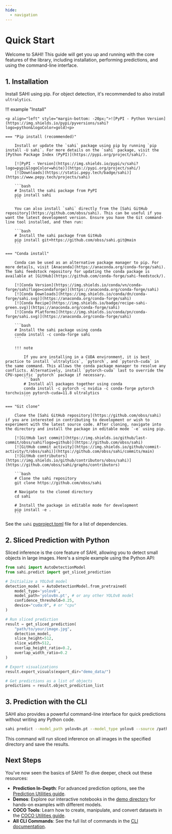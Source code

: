 ```yaml
---
hide:
  - navigation
---
```


# Quick Start

Welcome to SAHI! This guide will get you up and running with the core features of the library, including installation, performing predictions, and using the command-line interface.

## 1. Installation

Install SAHI using pip. For object detection, it's recommended to also install `ultralytics`.

!!! example "Install"

    <p align="left" style="margin-bottom: -20px;">![PyPI - Python Version](https://img.shields.io/pypi/pyversions/sahi?logo=python&logoColor=gold)<p>

    === "Pip install (recommended)"

        Install or update the `sahi` package using pip by running `pip install -U sahi`. For more details on the `sahi` package, visit the [Python Package Index (PyPI)](https://pypi.org/project/sahi/).

        [![PyPI - Version](https://img.shields.io/pypi/v/sahi?logo=pypi&logoColor=white)](https://pypi.org/project/sahi/)
        [![Downloads](https://static.pepy.tech/badge/sahi)](https://www.pepy.tech/projects/sahi)

        ```bash
        # Install the sahi package from PyPI
        pip install sahi
        ```

        You can also install `sahi` directly from the [Sahi GitHub repository](https://github.com/obss/sahi). This can be useful if you want the latest development version. Ensure you have the Git command-line tool installed, and then run:

        ```bash
        # Install the sahi package from GitHub
        pip install git+https://github.com/obss/sahi.git@main
        ```

    === "Conda install"

        Conda can be used as an alternative package manager to pip. For more details, visit [Anaconda](https://anaconda.org/conda-forge/sahi). The Sahi feedstock repository for updating the conda package is available at [GitHub](https://github.com/conda-forge/sahi-feedstock/).

        [![Conda Version](https://img.shields.io/conda/vn/conda-forge/sahi?logo=condaforge)](https://anaconda.org/conda-forge/sahi)
        [![Conda Downloads](https://img.shields.io/conda/dn/conda-forge/sahi.svg)](https://anaconda.org/conda-forge/sahi)
        [![Conda Recipe](https://img.shields.io/badge/recipe-sahi-green.svg)](https://anaconda.org/conda-forge/sahi)
        [![Conda Platforms](https://img.shields.io/conda/pn/conda-forge/sahi.svg)](https://anaconda.org/conda-forge/sahi)

        ```bash
        # Install the sahi package using conda
        conda install -c conda-forge sahi
        ```

        !!! note

            If you are installing in a CUDA environment, it is best practice to install `ultralytics`, `pytorch`, and `pytorch-cuda` in the same command. This allows the conda package manager to resolve any conflicts. Alternatively, install `pytorch-cuda` last to override the CPU-specific `pytorch` package if necessary.
            ```bash
            # Install all packages together using conda
            conda install -c pytorch -c nvidia -c conda-forge pytorch torchvision pytorch-cuda=11.8 ultralytics
            ```

    === "Git clone"

        Clone the [Sahi GitHub repository](https://github.com/obss/sahi) if you are interested in contributing to development or wish to experiment with the latest source code. After cloning, navigate into the directory and install the package in editable mode `-e` using pip.

        [![GitHub last commit](https://img.shields.io/github/last-commit/obss/sahi?logo=github)](https://github.com/obss/sahi)
        [![GitHub commit activity](https://img.shields.io/github/commit-activity/t/obss/sahi)](https://github.com/obss/sahi/commits/main)
        [![GitHub contributors](https://img.shields.io/github/contributors/obss/sahi)](https://github.com/obss/sahi/graphs/contributors)

        ```bash
        # Clone the sahi repository
        git clone https://github.com/obss/sahi

        # Navigate to the cloned directory
        cd sahi

        # Install the package in editable mode for development
        pip install -e .
        ```


See the `sahi` [pyproject.toml](https://github.com/obss/sahi/blob/main/pyproject.toml) file for a list of dependencies.

## 2. Sliced Prediction with Python

Sliced inference is the core feature of SAHI, allowing you to detect small objects in large images. Here's a simple example using the Python API:

```python
from sahi import AutoDetectionModel
from sahi.predict import get_sliced_prediction

# Initialize a YOLOv8 model
detection_model = AutoDetectionModel.from_pretrained(
    model_type='yolov8',
    model_path='yolov8n.pt', # or any other YOLOv8 model
    confidence_threshold=0.25,
    device="cuda:0", # or "cpu"
)

# Run sliced prediction
result = get_sliced_prediction(
    "path/to/your/image.jpg",
    detection_model,
    slice_height=512,
    slice_width=512,
    overlap_height_ratio=0.2,
    overlap_width_ratio=0.2
)

# Export visualizations
result.export_visuals(export_dir="demo_data/")

# Get predictions as a list of objects
predictions = result.object_prediction_list
```

## 3. Prediction with the CLI

SAHI also provides a powerful command-line interface for quick predictions without writing any Python code.

```bash
sahi predict --model_path yolov8n.pt --model_type yolov8 --source /path/to/images/ --slice_height 512 --slice_width 512
```

This command will run sliced inference on all images in the specified directory and save the results.

## Next Steps

You've now seen the basics of SAHI! To dive deeper, check out these resources:

* **Prediction In-Depth**: For advanced prediction options, see the [Prediction Utilities guide](predict.md).
* **Demos**: Explore our interactive notebooks in the [demo directory](../demo/) for hands-on examples with different models.
* **COCO Tools**: Learn how to create, manipulate, and convert datasets in the [COCO Utilities guide](coco.md).
* **All CLI Commands**: See the full list of commands in the [CLI documentation](cli.md).
